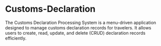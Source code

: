 # Customs-Declaration
The Customs Declaration Processing System is a menu-driven application designed to manage customs declaration records for travelers. It allows users to create, read, update, and delete (CRUD) declaration records efficiently. 
